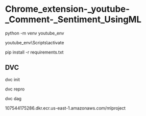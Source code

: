 # Chrome_extension-_youtube-_Comment-_Sentiment_UsingML

python -m venv youtube_env

youtube_env\Scripts\activate

pip install -r requirements.txt

## DVC

dvc init

dvc repro

dvc dag


107544175286.dkr.ecr.us-east-1.amazonaws.com/mlproject